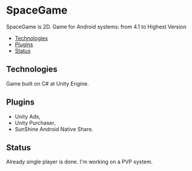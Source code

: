 # SpaceGame
SpaceGame is 2D.
Game for Android systems: from 4.1 to Highest Version

* [Technologies](#technologies)
* [Plugins](#plugins)
* [Status](#status)

## Technologies
Game built on C# at Unity Engine.

## Plugins
- Unity Ads,
- Unity Purchaser,
- SunShine Android Native Share.

## Status
Already single player is done. I'm working on a PVP system.
